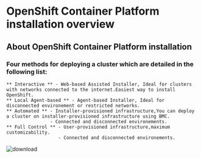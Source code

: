 # OpenShift Container Platform installation overview
## About OpenShift Container Platform installation
### Four methods for deploying a cluster which are detailed in the following list:
    ** Interactive ** - Web-based Assisted Installer, Ideal for clusters with networks connected to the internet.Easiest way to install OpenShift.
    ** Local Agent-based ** - Agent-based Installer, Ideal for disconnected environement or restricted networks. 
    ** Automated ** - Installer-provisioned infrastructure,You can deploy a cluster on installer-provisioned infrastructure using BMC.
                    - Connected and disconnected environements.
    ** Full Control ** - User-provisioned infrastructure,maximum customizability.
                       - Connected and disconnected environements.

![download](https://github.com/user-attachments/assets/16ae41fc-c4ea-4a7f-b449-70c9b7825abc)
